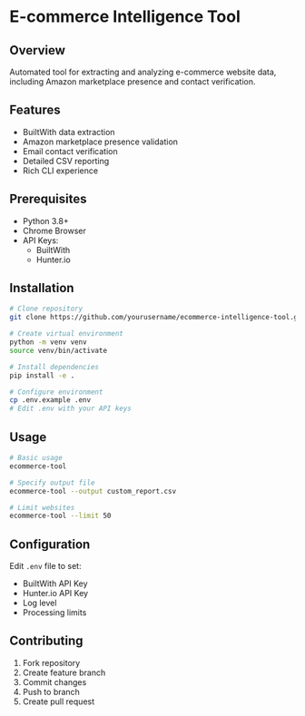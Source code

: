 # E-commerce Intelligence Tool

## Overview
Automated tool for extracting and analyzing e-commerce website data, including Amazon marketplace presence and contact verification.

## Features
- BuiltWith data extraction
- Amazon marketplace presence validation
- Email contact verification
- Detailed CSV reporting
- Rich CLI experience

## Prerequisites
- Python 3.8+
- Chrome Browser
- API Keys:
  - BuiltWith
  - Hunter.io

## Installation
```bash
# Clone repository
git clone https://github.com/yourusername/ecommerce-intelligence-tool.git

# Create virtual environment
python -m venv venv
source venv/bin/activate

# Install dependencies
pip install -e .

# Configure environment
cp .env.example .env
# Edit .env with your API keys
```

## Usage
```bash
# Basic usage
ecommerce-tool

# Specify output file
ecommerce-tool --output custom_report.csv

# Limit websites
ecommerce-tool --limit 50
```

## Configuration
Edit `.env` file to set:
- BuiltWith API Key
- Hunter.io API Key
- Log level
- Processing limits

## Contributing
1. Fork repository
2. Create feature branch
3. Commit changes
4. Push to branch
5. Create pull request
